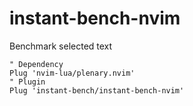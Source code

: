 # instant-bench-nvim

Benchmark selected text

```vim
" Dependency
Plug 'nvim-lua/plenary.nvim'
" Plugin
Plug 'instant-bench/instant-bench-nvim'
```
